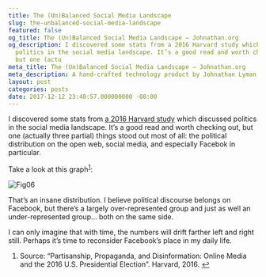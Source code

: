 ```yaml
---
title: The (Un)Balanced Social Media Landscape
slug: the-unbalanced-social-media-landscape
featured: false
og_title: The (Un)Balanced Social Media Landscape – Johnathan.org
og_description: I discovered some stats from a 2016 Harvard study which discussed
  politics in the social media landscape. It’s a good read and worth checking out,
  but one (actu
meta_title: The (Un)Balanced Social Media Landscape – Johnathan.org
meta_description: A hand-crafted technology product by Johnathan Lyman
layout: post
categories: posts
date: 2017-12-12 23:40:57.000000000 -08:00
---
```


I discovered some stats from [a 2016 Harvard study](https://cyber.harvard.edu/publications/2017/08/mediacloud) which discussed politics in the social media landscape. It’s a good read and worth checking out, but one (actually three partial) things stood out most of all: the political distribution on the open web, social media, and especially Facebok in particular.

Take a look at this graph<sup><a href="#fn-1">1</a></sup>:

![Fig06](/content/images/wp-content/uploads/2017/12/Fig06.png)

That’s an insane distribution. I believe political discourse belongs on Facebook, but there’s a largely over-represented group and just as well an under-represented group… both on the same side.

I can only imagine that with time, the numbers will drift farther left and right still. Perhaps it’s time to reconsider Facebook’s place in my daily life.

1. Source: “Partisanship, Propaganda, and Disinformation: Online Media and the 2016 U.S. Presidential Election”. Harvard, 2016. [↩](#fnref-1)
